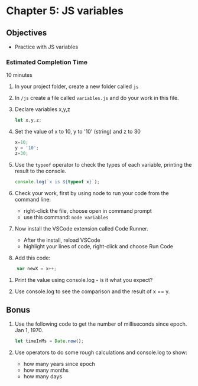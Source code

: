 # Chapter 5: JS variables

## Objectives
* Practice with JS variables

### Estimated Completion Time 
10 minutes
 
1. In your project folder, create a new folder called `js`

1. In `/js` create a file called `variables.js` and do your work in this file.

1. Declare variables x,y,z
    ```javascript
    let x,y,z;
    ```

1. Set the value of x to 10, y to '10' (string) and z to 30
    ```javascript
    x=10;
    y = '10';
    z=30;
    ```

1. Use the `typeof` operator to check the types of each variable, printing the result to the console.
    ```javascript
    console.log(`x is ${typeof x}`);
    ```

1. Check your work, first by using node to run your code from the command line:
    * right-click the file, choose open in command prompt
    * use this command: `node variables`
    
1. Now install the VSCode extension called Code Runner.
    * After the install, reload VSCode
    * highlight your lines of code, right-click and choose Run Code 

1. Add this code:
```javascript
    var newX = x++;
```

1. Print the value using console.log - is it what you expect?

1. Use console.log to see the comparison and the result of x == y. 

## Bonus

1. Use the following code to get the number of milliseconds since epoch. Jan 1, 1970.  
    ``` javascript
    let timeInMs = Date.now();
    ```

1. Use operators to do some rough calculations and console.log to show:
    * how many years since epoch  
    * how many months
    * how many days


 
